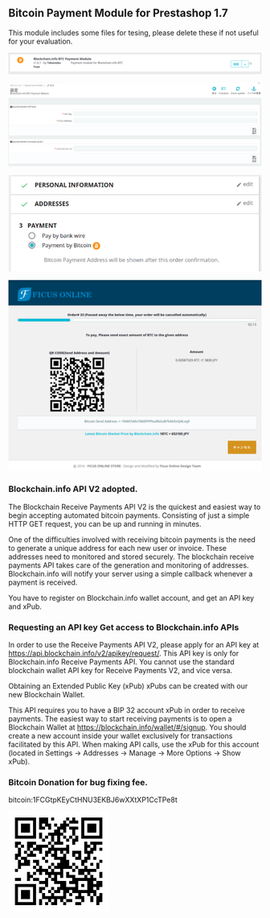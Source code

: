 ## Bitcoin Payment Module for Prestashop 1.7

This module includes some files for tesing, please delete these if not useful for your evaluation.

![alt text](./views/img/payment_option.png)

![alt text](./views/img/api_config.png)

![alt text](./views/img/bitcoin_payment.png)

![alt text](./views/img/send_bitcoin.png)

### Blockchain.info API V2 adopted.

The Blockchain Receive Payments API V2 is the quickest and easiest way to begin accepting automated bitcoin payments. Consisting of just a simple HTTP GET request, you can be up and running in minutes.

One of the difficulties involved with receiving bitcoin payments is the need to generate a unique address for each new user or invoice. These addresses need to monitored and stored securely. The blockchain receive payments API takes care of the generation and monitoring of addresses. Blockchain.info will notify your server using a simple callback whenever a payment is received.

You have to register on Blockchain.info wallet account, and get an API key and xPub.

### Requesting an API key Get access to Blockchain.info APIs

In order to use the Receive Payments API V2, please apply for an API key at https://api.blockchain.info/v2/apikey/request/. This API key is only for Blockchain.info Receive Payments API. You cannot use the standard blockchain wallet API key for Receive Payments V2, and vice versa.

Obtaining an Extended Public Key (xPub) xPubs can be created with our new Blockchain Wallet.

This API requires you to have a BIP 32 account xPub in order to receive payments. The easiest way to start receiving payments is to open a Blockchain Wallet at https://blockchain.info/wallet/#/signup. You should create a new account inside your wallet exclusively for transactions facilitated by this API. When making API calls, use the xPub for this account (located in Settings -> Addresses -> Manage -> More Options -> Show xPub).

### Bitcoin Donation for bug fixing fee.

bitcoin:1FCGtpKEyCtHNU3EKBJ6wXXtXP1CcTPe8t

![alt text](./views/img/mywallet_address.png)
